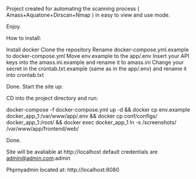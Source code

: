 Project created for automating the scanning process ( Amass+Aquatone+Dirscan+Nmap ) in easy to view and use mode.

Enjoy.

How to install:

Install docker
Clone the repository
Rename docker-compose.yml.example to docker-compose.yml
Move env.example to the app/.env
Insert your API keys into the amass.ini.example and rename it to amass.ini
Change your secret in the crontab.txt.example (same as in the app/.env) and rename it into crontab.txt

Done. Start the site up:

CD into the project directory and run:

docker-compose -f docker-compose.yml up -d && docker cp env.example docker_app_1:/var/www/app/.env && docker cp conf/configs/ docker_app_1:/root/ && docker exec docker_app_1 ln -s /screenshots/ /var/www/app/frontend/web/

Done.

Site will be avaliable at http://localhost default credentials are admin@admin.com:admin

Phpmyadmin located at: http://localhost:8080
